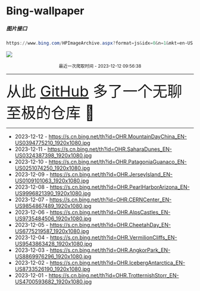 # Bing-wallpaper

##### 图片接口

```powershell
https://www.bing.com/HPImageArchive.aspx?format=js&idx=0&n=1&mkt=en-US
```

 ![](https://s.cn.bing.net/th?id=OHR.MountainDayChina_EN-US0394775210_1920x1080.jpg)

<p align='center' >
    <small>
        最近一次爬取时间 - 2023-12-12 09:56:38
    </small>
    <br>
    <hr>
    <font size=7>
        <small>
           从此 <a href='https://github.com/'>GitHub</a> 多了一个无聊至极的仓库  🍳
        </small>
    </font>
    <hr>
</p>


- 2023-12-12 - https://s.cn.bing.net/th?id=OHR.MountainDayChina_EN-US0394775210_1920x1080.jpg 
- 2023-12-11 - https://s.cn.bing.net/th?id=OHR.SaharaDunes_EN-US0324387398_1920x1080.jpg 
- 2023-12-10 - https://s.cn.bing.net/th?id=OHR.PatagoniaGuanaco_EN-US0251074250_1920x1080.jpg 
- 2023-12-09 - https://s.cn.bing.net/th?id=OHR.JerseyIsland_EN-US0109101063_1920x1080.jpg 
- 2023-12-08 - https://s.cn.bing.net/th?id=OHR.PearlHarborArizona_EN-US9996821390_1920x1080.jpg 
- 2023-12-07 - https://s.cn.bing.net/th?id=OHR.CERNCenter_EN-US9854867489_1920x1080.jpg 
- 2023-12-06 - https://s.cn.bing.net/th?id=OHR.AlpsCastles_EN-US9735484506_1920x1080.jpg 
- 2023-12-05 - https://s.cn.bing.net/th?id=OHR.CheetahDay_EN-US6775219587_1920x1080.jpg 
- 2023-12-04 - https://s.cn.bing.net/th?id=OHR.VermilionCliffs_EN-US9543863428_1920x1080.jpg 
- 2023-12-03 - https://s.cn.bing.net/th?id=OHR.AngkorPark_EN-US8869976296_1920x1080.jpg 
- 2023-12-02 - https://s.cn.bing.net/th?id=OHR.IcebergAntarctica_EN-US8733526190_1920x1080.jpg 
- 2023-12-01 - https://s.cn.bing.net/th?id=OHR.TrotternishStorr_EN-US4700593682_1920x1080.jpg 
